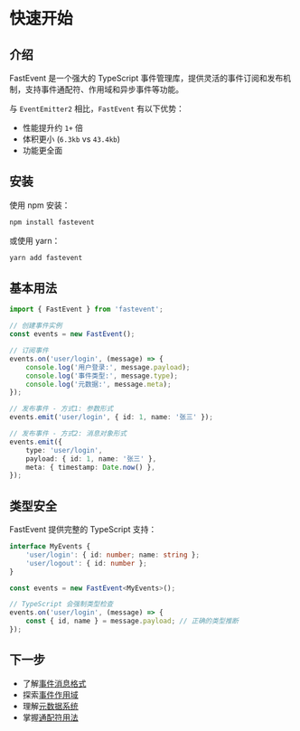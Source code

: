 # 快速开始

## 介绍

FastEvent 是一个强大的 TypeScript 事件管理库，提供灵活的事件订阅和发布机制，支持事件通配符、作用域和异步事件等功能。

与 `EventEmitter2` 相比，`FastEvent` 有以下优势：

-   性能提升约 `1+` 倍
-   体积更小 (`6.3kb` vs `43.4kb`)
-   功能更全面

## 安装

使用 npm 安装：

```bash
npm install fastevent
```

或使用 yarn：

```bash
yarn add fastevent
```

## 基本用法

```typescript
import { FastEvent } from 'fastevent';

// 创建事件实例
const events = new FastEvent();

// 订阅事件
events.on('user/login', (message) => {
    console.log('用户登录:', message.payload);
    console.log('事件类型:', message.type);
    console.log('元数据:', message.meta);
});

// 发布事件 - 方式1: 参数形式
events.emit('user/login', { id: 1, name: '张三' });

// 发布事件 - 方式2: 消息对象形式
events.emit({
    type: 'user/login',
    payload: { id: 1, name: '张三' },
    meta: { timestamp: Date.now() },
});
```

## 类型安全

FastEvent 提供完整的 TypeScript 支持：

```typescript
interface MyEvents {
    'user/login': { id: number; name: string };
    'user/logout': { id: number };
}

const events = new FastEvent<MyEvents>();

// TypeScript 会强制类型检查
events.on('user/login', (message) => {
    const { id, name } = message.payload; // 正确的类型推断
});
```

## 下一步

-   了解[事件消息格式](/zh/guide/event-message)
-   探索[事件作用域](/zh/guide/scopes)
-   理解[元数据系统](/zh/guide/metadata)
-   掌握[通配符用法](/zh/guide/wildcards)
